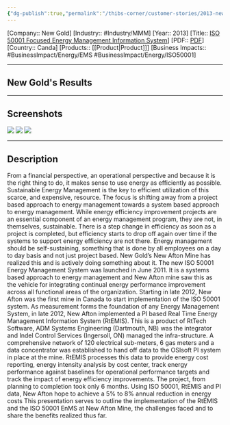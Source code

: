 ```yaml
---
{"dg-publish":true,"permalink":"/thibs-corner/customer-stories/2013-new-gold-iso-50001-focused-energy-management-information-system/"}
---
```


[Company:: New Gold]
[Industry:: #Industry/MMM]
[Year:: 2013]
[Title:: [ISO 50001 Focused Energy Management Information System](https://resources.osisoft.com/presentations/iso-50001-focused-energy-management-information-system/)]
[PDF:: [PDF](https://cdn.osisoft.com/corp/en/media/presentations/2013/UsersConference2013/PDF/UC2013_NewGold_AndrewCooper_ISO50001FocusedEnergymanagementInformationSystem.pdf)]
[Country:: Canda]
[Products:: [[Product\|Product]]]
[Business Impacts:: #BusinessImpact/Energy/EMS #BusinessImpact/Energy/ISO50001]
  

---
## New Gold's Results

---
## Screenshots
![](https://i.imgur.com/kwl2IHX.png)
![](https://i.imgur.com/G5TsePI.png)
![](https://i.imgur.com/hQ0NXya.png)

---
## Description
From a financial perspective, an operational perspective and because it is the right thing to do, it makes sense to use energy as efficiently as possible. Sustainable Energy Management is the key to efficient utilization of this scarce, and expensive, resource. The focus is shifting away from a project based approach to energy management towards a system based approach to energy management. While energy efficiency improvement projects are an essential component of an energy management program, they are not, in themselves, sustainable. There is a step change in efficiency as soon as a project is completed, but efficiency starts to drop off again over time if the systems to support energy efficiency are not there. Energy management should be self-sustaining, something that is done by all employees on a day to day basis and not just project based. New Gold’s New Afton Mine has realized this and is actively doing something about it. The new ISO 50001 Energy Management System was launched in June 2011. It is a systems based approach to energy management and New Afton mine saw this as the vehicle for integrating continual energy performance improvement across all functional areas of the organization. Starting in late 2012, New Afton was the first mine in Canada to start implementation of the ISO 50001 system. As measurement forms the foundation of any Energy Management System, in late 2012, New Afton implemented a PI based Real Time Energy Management Information System (RtEMIS). This is a product of RtTech Software, ADM Systems Engineering (Dartmouth, NB) was the integrator and Indel Control Services (Ingersoll, ON) managed the infra-structure. A comprehensive network of 120 electrical sub-meters, 6 gas meters and a data concentrator was established to hand off data to the OSIsoft PI system in place at the mine. RtEMIS processes this data to provide energy cost reporting, energy intensity analysis by cost center, track energy performance against baselines for operational performance targets and track the impact of energy efficiency improvements. The project, from planning to completion took only 6 months. Using ISO 50001, RtEMIS and PI data, New Afton hope to achieve a 5% to 8% annual reduction in energy costs This presentation serves to outline the implementation of the RtEMIS and the ISO 50001 EnMS at New Afton Mine, the challenges faced and to share the benefits realized thus far.